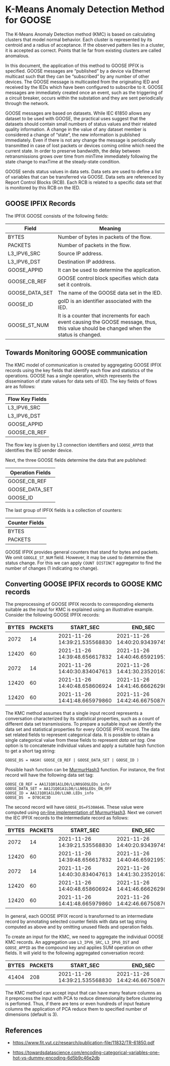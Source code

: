 # K-Means Anomaly Detection Method for GOOSE

The K-Means Anomaly Detection method (KMC) is based on calculating clusters that model normal behavior. Each cluster is represented by its centroid and a radius of acceptance. If the observed pattern lies in a cluster, it is accepted as correct. Points that lie far from existing clusters are called anomalous.

In this document, the application of this method to GOOSE IPFIX is specified. GOOSE messages are “published” by a device via Ethernet multicast such that they can be “subscribed” by any number of other devices.
The GOOSE message is multicasted from the originating IED and received by the IEDs which have been configured to subscribe to it. GOOSE messages are immediately created once an event, such as the triggering of a circuit breaker, occurs within the substation and they are sent periodically through the network.

GOOSE messages are based on datasets. While IEC 61850 allows any dataset to be used with GOOSE, the practical uses suggest that the datasets should contain small numbers of status values and their related quality information. A change in the value of any dataset member is considered a change of “state”, the new information is published immediately. Even if there is not any change the message is periodically transmitted in case of lost packets or devices coming online which need the current state. In order to preserve bandwidth, the delay between retransmissions grows over time from minTime immediately following the state change to maxTime at the steady-state condition.

GOOSE sends status values in data sets. Data sets are used to define a list of variables that can be transferred via GOOSE.
Data sets are referenced by Report Control Blocks (RCB). Each RCB is related to a specific data set that is monitored by this RCB on the IED.

## GOOSE IPFIX Records

The IPFIX GOOSE consists of the following fields:

| Field | Meaning |
| --             | ------ |
| BYTES          | Number of bytes in packets of the flow. |
| PACKETS        | Number of packets in the flow.  |
| L3_IPV6_SRC    | Source IP address. |
| L3_IPV6_DST    | Destination IP adddress. |
| GOOSE_APPID    | It can be used to determine the application.    |
| GOOSE_CB_REF   | GOOSE control block specifies which data set it controls. |
| GOOSE_DATA_SET | The name of the GOOSE data set in the IED.   |
| GOOSE_ID       | goID is an identifier associated with the IED. |
| GOOSE_ST_NUM   | It is a counter that increments for each event causing the GOOSE message, thus, this value should be changed when the status is changed. |

## Towards Monitoring GOOSE communication

The KMC model of communication is created by aggregating GOOSE IPFIX records using the key fields that identify each flow and statistics of the operations. GOOSE has a single operation, which represents the dissemination of state values for data sets of IED. 
The key fields of flows are as follows:

| Flow Key Fields |
| --------------- |
| L3_IPV6_SRC     | 
| L3_IPV6_DST     | 
| GOOSE_APPID     |
| GOOSE_CB_REF    |  

The flow key is given by L3 connection identifiers and `GOOSE_APPID` that identifies the IED sender device.

Next, the three GOOSE fields determine the data that are published:

| Operation Fields |
| ---------------- |
| GOOSE_CB_REF |
| GOOSE_DATA_SET |
| GOOSE_ID |

The last group of IPFIX fields is a collection of counters:

| Counter Fields |
| -------------- | 
| BYTES          | 
| PACKETS        | 

GOOSE IFPIX provides general counters that stand for bytes and packets. We omit `GOOGLE_ST_NUM` field. However, it may be used to determine the status change. For this we can apply `COUNT DISTINCT` aggregator to find the number of changes (1 indicating no change).

## Converting GOOSE IPFIX records to GOOSE KMC records

The preprocessing of GOOSE IPFIX records to corresponding elements suitable as the input for KMC is explained using an illustrative example.
Consider the following GOOSE IPFIX records:

| BYTES | PACKETS | START_SEC | END_SEC | L3_PROTO | BYTES_A | PACKETS_A | L3_IPV6_SRC | L3_IPV6_DST | GOOSE_APPID | GOOSE_CB_REF | GOOSE_DATA_SET | GOOSE_ID | GOOSE_ST_NUM |
| ----- | ------- | --------- | ------- | -------- | ------- | --------- | ----------- | ----------- | ----------- | ------------ | -------------- | -------- | ------------ | 
| 2072 | 14 | 2021-11-26 14:39:21.535568830 | 2021-11-26 14:40:20.934397455 | 6 | 2072 | 14 | fe80::221:c1ff:fe25:8a2 | ff02::10c:cd01:0:0 | 1 | AA1J1Q01A1LD0/LLN0$GO$LEDs_info | AA1J1Q01A1LD0/LLN0$LEDs_ON_OFF | AA1J1Q01A1LD0/LLN0.LEDs_info | 1 |
| 12420 | 60 | 2021-11-26 14:39:48.656617832 | 2021-11-26 14:40:46.659219514 | 6 | 12420 | 60 | fe80::221:c1ff:fe25:8a2 | ff02::10c:cd01:0:1 | 1 | ASNERIES1_CALApplication/LLN0$GO$Control_DataSet_2 | ASNERIES1_CALApplication/LLN0$DataSet_2 | ASNERIES1_CAL/Application/LLN0/Control_DataSet_2 | 1 |
| 2072 | 14 | 2021-11-26 14:40:30.834047613 | 2021-11-26 14:41:30.235201636 | 6 | 2072 | 14 | fe80::221:c1ff:fe25:8a2 | ff02::10c:cd01:0:0 | 1 | AA1J1Q01A1LD0/LLN0$GO$LEDs_info | AA1J1Q01A1LD0/LLN0$LEDs_ON_OFF | AA1J1Q01A1LD0/LLN0.LEDs_info | 1 |
| 12420 | 60 | 2021-11-26 14:40:48.658606924 | 2021-11-26 14:41:46.666262985 | 6 | 12420 | 60 | fe80::221:c1ff:fe25:8a2 | ff02::10c:cd01:0:1 | 1 | ASNERIES1_CALApplication/LLN0$GO$Control_DataSet_2 | ASNERIES1_CALApplication/LLN0$DataSet_2 | ASNERIES1_CAL/Application/LLN0/Control_DataSet_2 | 1 |
| 12420 | 60 | 2021-11-26 14:41:48.665979860 | 2021-11-26 14:42:46.667508761 | 6 | 12420 | 60 | fe80::221:c1ff:fe25:8a2 | ff02::10c:cd01:0:1 | 1 | ASNERIES1_CALApplication/LLN0$GO$Control_DataSet_2 | ASNERIES1_CALApplication/LLN0$DataSet_2 | ASNERIES1_CAL/Application/LLN0/Control_DataSet_2 | 1 |
 
The KMC method assumes that a single input record represents a conversation characterized by its statistical properties, such as a count of different data set transmissions.
To prepare a suitable input we identify the data set and statistical properties for every GOOSE IPFIX record. The data set related fields to represent categorical data. It is possible to 
obtain a single categorical value from these fields to represent *data set tag*. One option is to concatenate individual values and apply a suitable hash function to get a short tag string:

```
GOOSE_DS = HASH( GOOSE_CB_REF | GOOSE_DATA_SET | GOOSE_ID )
```

Possible hash function can be [MurmurHash3](https://en.wikipedia.org/wiki/MurmurHash) function. For instance, the first record will have the following data set tag:

```
GOOSE_CB_REF = AA1J1Q01A1LD0/LLN0$GO$LEDs_info
GOOSE_DATA_SET = AA1J1Q01A1LD0/LLN0$LEDs_ON_OFF
GOOSE_ID = AA1J1Q01A1LD0/LLN0.LEDs_info
GOOSE_DS  = D78C4C3D
```

The second record will have `GOOSE_DS=F530A646`. These value were computed using [on-line implementation of MurmurHash3](http://murmurhash.shorelabs.com/).
Next we convert the IEC IPFIX records to the intermediate record as follows:

| BYTES | PACKETS | START_SEC | END_SEC | L3_PROTO | BYTES_A | PACKETS_A | L3_IPV6_SRC | L3_IPV6_DST | GOOSE_APPID | D78C4C3D_BYTES | D78C4C3D_PACKETS | F530A646_BYTES | F530A646_PACKETS |
| ----- | ------- | --------- | ------- | -------- | ------- | --------- | ----------- | ----------- | ----------- | -------------- | ---------------- | -------------- | ---------------- | 
| 2072 | 14 | 2021-11-26 14:39:21.535568830 | 2021-11-26 14:40:20.934397455 | 6 | 2072 | 14 | fe80::221:c1ff:fe25:8a2 | ff02::10c:cd01:0:0 | 1 | 2072 | 14 | 0 | 0 |
| 12420 | 60 | 2021-11-26 14:39:48.656617832 | 2021-11-26 14:40:46.659219514 | 6 | 12420 | 60 | fe80::221:c1ff:fe25:8a2 | ff02::10c:cd01:0:1 | 1 | 0 | 0 | 12420 | 60 |
| 2072 | 14 | 2021-11-26 14:40:30.834047613 | 2021-11-26 14:41:30.235201636 | 6 | 2072 | 14 | fe80::221:c1ff:fe25:8a2 | ff02::10c:cd01:0:0 | 1 | 2072 | 14 | 0 | 0 |
| 12420 | 60 | 2021-11-26 14:40:48.658606924 | 2021-11-26 14:41:46.666262985 | 6 | 12420 | 60 | fe80::221:c1ff:fe25:8a2 | ff02::10c:cd01:0:1 | 1 | 0 | 0 | 12420 | 60 |
| 12420 | 60 | 2021-11-26 14:41:48.665979860 | 2021-11-26 14:42:46.667508761 | 6 | 12420 | 60 | fe80::221:c1ff:fe25:8a2 | ff02::10c:cd01:0:1 | 1 | 0 | 0 | 12420 | 60 |

In general, each GOOSE IPFIX record is transformed to an intermediate record by annotating selected counter fields with data set tag string computed as above and 
by omitting unused fileds and operation fields.  

To create an input for the KMC, we need to aggregate the individual GOOSE KMC records. An aggregation use 
`L3_IPV6_SRC`, `L3_IPV6_DST` and `GOOSE_APPID` as the compound key and applies SUM operation on other fields. It will yield to the following aggregated conversation record:

| BYTES | PACKETS | START_SEC | END_SEC | L3_PROTO | BYTES_A | PACKETS_A | L3_IPV6_SRC | L3_IPV6_DST | GOOSE_APPID | D78C4C3D_BYTES | D78C4C3D_PACKETS | F530A646_BYTES | F530A646_PACKETS |
| ----- | ------- | --------- | ------- | -------- | ------- | --------- | ----------- | ----------- | ----------- | -------------- | ---------------- | -------------- | ---------------- | 
| 41404 | 208 | 2021-11-26 14:39:21.535568830 | 2021-11-26 14:42:46.667508761 | 6 | 41404 | 208 | fe80::221:c1ff:fe25:8a2 | ff02::10c:cd01:0:0 | 1 | 4144 | 28 | 37260 | 180 |


The KMC method can accept input that can have many feature columns as it preprocess the input with PCA to reduce dimensionality before clustering is perfomed. Thus, if there are tens or even hundreds of input feature columns the application of PCA reduce them to specified number of dimensions (default is 3).


## References

* https://www.fit.vut.cz/research/publication-file/11832/TR-61850.pdf

* https://towardsdatascience.com/encoding-categorical-variables-one-hot-vs-dummy-encoding-6d5b9c46e2db